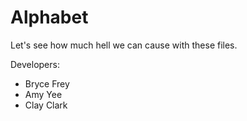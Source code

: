 # Alphabet
Let's see how much hell we can cause with these files.

Developers:
- Bryce Frey
- Amy Yee
- Clay Clark
